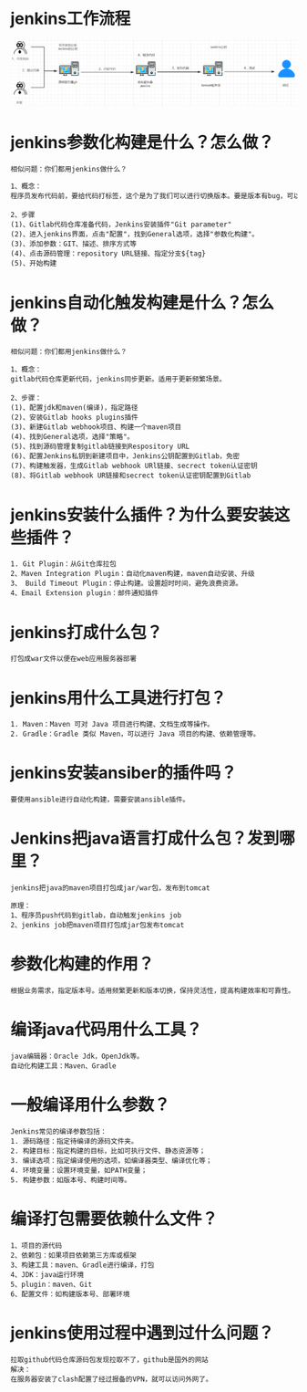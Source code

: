 # jenkins工作流程

![image-20230424212405096](assets/Jenkins/image-20230424212405096.png)

# jenkins参数化构建是什么？怎么做？

```http
相似问题：你们都用jenkins做什么？
```

```txt
1、概念：
程序员发布代码前，要给代码打标签，这个是为了我们可以进行切换版本。要是版本有bug，可以进行版本回退。

2、步骤
(1)、Gitlab代码仓库准备代码，Jenkins安装插件"Git parameter"
(2)、进入jenkins界面，点击"配置"，找到General选项，选择"参数化构建"。
(3)、添加参数：GIT、描述、排序方式等
(4)、点击源码管理：repository URL链接、指定分支${tag}
(5)、开始构建
```

# jenkins自动化触发构建是什么？怎么做？

```http
相似问题：你们都用jenkins做什么？
```

```
1、概念：
gitlab代码仓库更新代码，jenkins同步更新。适用于更新频繁场景。

2、步骤：
(1)、配置jdk和maven(编译)，指定路径
(2)、安装Gitlab hooks plugins插件
(3)、新建Gitlab webhook项目、构建一个maven项目
(4)、找到General选项，选择"策略"。
(5)、找到源码管理复制gitlab链接到Respository URL
(6)、配置Jenkins私钥到新建项目中，Jenkins公钥配置到Gitlab，免密
(7)、构建触发器，生成Gitlab webhook URl链接、secrect token认证密钥
(8)、将Gitlab webhook UR链接和secrect token认证密钥配置到Gitlab
```

# jenkins安装什么插件？为什么要安装这些插件？

```
1. Git Plugin：从Git仓库拉包
2、Maven Integration Plugin：自动化maven构建，maven自动安装、升级
3、 Build Timeout Plugin：停止构建。设置超时时间，避免浪费资源。
4、Email Extension plugin：邮件通知插件
```

# jenkins打成什么包？

```
打包成war文件以便在web应用服务器部署
```

# jenkins用什么工具进行打包？

```
1. Maven：Maven 可对 Java 项目进行构建、文档生成等操作。
2. Gradle：Gradle 类似 Maven，可以进行 Java 项目的构建、依赖管理等。
```

# jenkins安装ansiber的插件吗？

```
要使用ansible进行自动化构建，需要安装ansible插件。
```

# Jenkins把java语言打成什么包？发到哪里？

```
jenkins把java的maven项目打包成jar/war包，发布到tomcat
```

```
原理：
1、程序员push代码到gitlab，自动触发jenkins job
2、jenkins job把maven项目打包成jar包发布tomcat
```

# 参数化构建的作用？

```
根据业务需求，指定版本号。适用频繁更新和版本切换，保持灵活性，提高构建效率和可靠性。
```

# 编译java代码用什么工具？

```
java编辑器：Oracle Jdk，OpenJdk等。
自动化构建工具：Maven、Gradle
```

# 一般编译用什么参数？

```
Jenkins常见的编译参数包括：
1. 源码路径：指定待编译的源码文件夹。
2. 构建目标：指定构建的目标，比如可执行文件、静态资源等；
3. 编译选项：指定编译使用的选项，如编译器类型、编译优化等；
4. 环境变量：设置环境变量，如PATH变量；
5. 构建参数：如版本号、构建时间等。
```

# 编译打包需要依赖什么文件？

```
1、项目的源代码
2、依赖包：如果项目依赖第三方库或框架
3、构建工具：maven、Gradle进行编译，打包
4、JDK：java运行环境
5、plugin：maven、Git
6、配置文件：如构建版本号、部署环境    
```

# jenkins使用过程中遇到过什么问题？

```
拉取github代码仓库源码包发现拉取不了，github是国外的网站
解决：
在服务器安装了clash配置了经过报备的VPN，就可以访问外网了。
```



